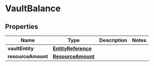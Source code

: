 

# VaultBalance


## Properties

| Name | Type | Description | Notes |
|------------ | ------------- | ------------- | -------------|
|**vaultEntity** | [**EntityReference**](EntityReference.md) |  |  |
|**resourceAmount** | [**ResourceAmount**](ResourceAmount.md) |  |  |



